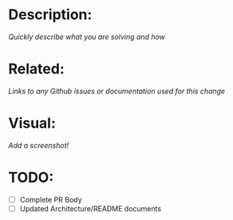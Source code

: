 # Description:
_Quickly describe what you are solving and how_

# Related:
_Links to any Github issues or documentation used for this change_

# Visual:
_Add a screenshot!_

# TODO:
 - [ ] Complete PR Body
 - [ ] Updated Architecture/README documents
